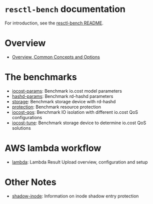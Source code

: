 `resctl-bench` documentation
============================

For introduction, see the [resctl-bench README](../README.md).


Overview
========

* [Overview, Common Concepts and Options](common.md)


The benchmarks
==============

* [iocost-params](iocost-params.md): Benchmark io.cost model parameters
* [hashd-params](hashd-params.md): Benchmark rd-hashd parameters
* [storage](storage.md): Benchmark storage device with rd-hashd
* [protection](protection.md): Benchmark resource protection
* [iocost-qos](iocost-qos.md): Benchmark IO isolation with different io.cost QoS configurations
* [iocost-tune](iocost-tune.md): Benchmark storage device to determine io.cost QoS solutions

AWS lambda workflow
===================

* [lambda](lambda.md): Lambda Result Upload overview, configuration and setup

Other Notes
===========

* [shadow-inode](shadow-inode.md): Information on inode shadow entry protection
